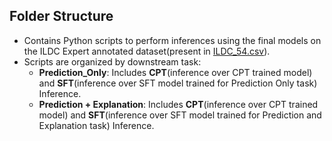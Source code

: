 ## Folder Structure
   - Contains Python scripts to perform inferences using the final models on the ILDC Expert annotated dataset(present in [ILDC_54.csv](https://drive.google.com/file/d/1aY4s7f_5rA6MvdDek0q5Gqq3qsdbycXN/view)).
   - Scripts are organized by downstream task:
      * **Prediction_Only**: Includes **CPT**(inference over CPT trained model) and **SFT**(inference over SFT model trained for Prediction Only task) Inference.
      * **Prediction + Explanation**: Includes **CPT**(inference over CPT trained model) and **SFT**(inference over SFT model trained for Prediction and Explanation task) Inference.
